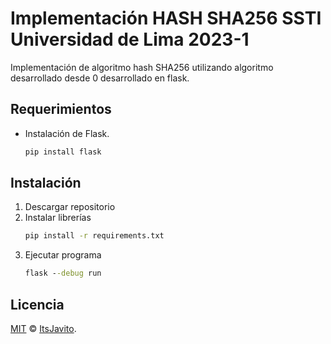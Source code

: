 # Implementación HASH SHA256 SSTI Universidad de Lima 2023-1

Implementación de algoritmo hash SHA256 utilizando algoritmo desarrollado desde 0 
desarrollado en flask. 

## Requerimientos

- Instalación de Flask.

   ```cmd
   pip install flask
   ```

## Instalación

1. Descargar repositorio
2. Instalar librerías
   ```cmd
   pip install -r requirements.txt
   ```
3. Ejecutar programa
   ```cmd
   flask --debug run
   ```

## Licencia

[MIT](LICENSE) © [ItsJavito](https://github.com/ItsJavito).